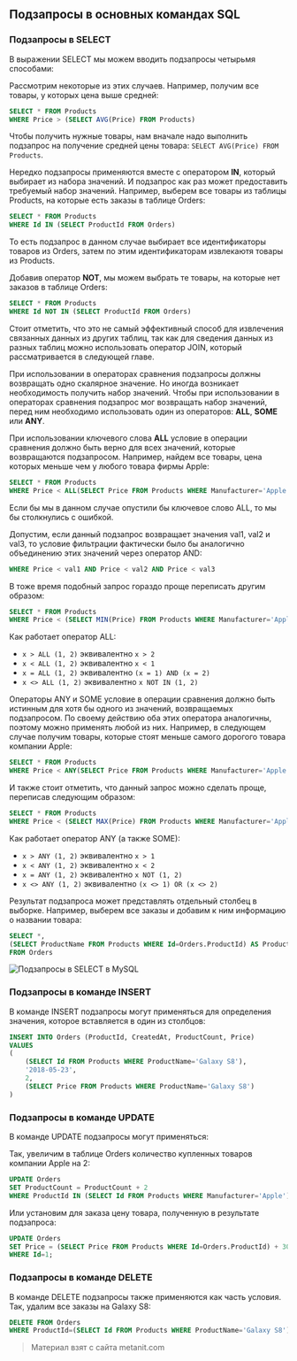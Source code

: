 ## Подзапросы в основных командах SQL

### Подзапросы в SELECT

В выражении SELECT мы можем вводить подзапросы четырьмя способами:

Рассмотрим некоторые из этих случаев. Например, получим все товары, у которых цена выше средней:

```sql
SELECT * FROM Products
WHERE Price > (SELECT AVG(Price) FROM Products)
```

Чтобы получить нужные товары, нам вначале надо выполнить подзапрос на получение средней цены товара: `SELECT AVG(Price) FROM Products`.

Нередко подзапросы применяются вместе с оператором **IN**, который выбирает из набора значений. И подзапрос как раз может предоставить требуемый набор значений. Например, выберем все товары из таблицы Products, на которые есть заказы в таблице Orders:

```sql
SELECT * FROM Products
WHERE Id IN (SELECT ProductId FROM Orders)
```

То есть подзапрос в данном случае выбирает все идентификаторы товаров из Orders, затем по этим идентификаторам извлекаютя товары из Products.

Добавив оператор **NOT**, мы можем выбрать те товары, на которые нет заказов в таблице Orders:

```sql
SELECT * FROM Products
WHERE Id NOT IN (SELECT ProductId FROM Orders)
```

Стоит отметить, что это не самый эффективный способ для извлечения связанных данных из других таблиц, так как для сведения данных из разных таблиц можно использовать оператор JOIN, который рассматривается в следующей главе.

При использовании в операторах сравнения подзапросы должны возвращать одно скалярное значение. Но иногда возникает необходимость получить набор значений. Чтобы при использовании в операторах сравнения подзапрос мог возвращать набор значений, перед ним необходимо использовать один из операторов: **ALL**, **SOME** или **ANY**.

При использовании ключевого слова **ALL** условие в операции сравнения должно быть верно для всех значений, которые возвращаются подзапросом. Например, найдем все товары, цена которых меньше чем у любого товара фирмы Apple:

```sql
SELECT * FROM Products
WHERE Price < ALL(SELECT Price FROM Products WHERE Manufacturer='Apple')
```

Если бы мы в данном случае опустили бы ключевое слово ALL, то мы бы столкнулись с ошибкой.

Допустим, если данный подзапрос возвращает значения vаl1, val2 и val3, то условие фильтрации фактически было бы аналогично объединению этих значений через оператор AND:

```sql
WHERE Price < val1 AND Price < val2 AND Price < val3
```

В тоже время подобный запрос гораздо проще переписать другим образом:

```sql
SELECT * FROM Products
WHERE Price < (SELECT MIN(Price) FROM Products WHERE Manufacturer='Apple')
```

Как работает оператор ALL:
- `x > ALL (1, 2)` эквивалентно `x > 2`
- `x < ALL (1, 2)` эквивалентно `x < 1`
- `x = ALL (1, 2)` эквивалентно `(x = 1) AND (x = 2)`
- `x <> ALL (1, 2)` эквивалентно `x NOT IN (1, 2)`

Операторы ANY и SOME условие в операции сравнения должно быть истинным для хотя бы одного из значений, возвращаемых подзапросом. По своему действию оба этих оператора аналогичны, поэтому можно применять любой из них. Например, в следующем случае получим товары, которые стоят меньше самого дорогого товара компании Apple:

```sql
SELECT * FROM Products
WHERE Price < ANY(SELECT Price FROM Products WHERE Manufacturer='Apple')
```

И также стоит отметить, что данный запрос можно сделать проще, переписав следующим образом:

```sql
SELECT * FROM Products
WHERE Price < (SELECT MAX(Price) FROM Products WHERE Manufacturer='Apple')
```

Как работает оператор ANY (а также SOME):
- `x > ANY (1, 2)` эквивалентно `x > 1`
- `x < ANY (1, 2)` эквивалентно `x < 2`
- `x = ANY (1, 2)` эквивалентно `x NOT (1, 2)`
- `x <> ANY (1, 2)` эквивалентно `(x <> 1) OR (x <> 2)`

Результат подзапроса может представлять отдельный столбец в выборке. Например, выберем все заказы и добавим к ним информацию о названии товара:

```sql
SELECT *, 
(SELECT ProductName FROM Products WHERE Id=Orders.ProductId) AS Product 
FROM Orders
```

![Подзапросы в SELECT в MySQL](https://metanit.com/sql/mysql/pics/6.2.png)

### Подзапросы в команде INSERT

В команде INSERT подзапросы могут применяться для определения значения, которое вставляется в один из столбцов:

```sql
INSERT INTO Orders (ProductId, CreatedAt, ProductCount, Price)
VALUES
( 
    (SELECT Id FROM Products WHERE ProductName='Galaxy S8'),
    '2018-05-23',  
    2, 
    (SELECT Price FROM Products WHERE ProductName='Galaxy S8')
)
```

### Подзапросы в команде UPDATE

В команде UPDATE подзапросы могут применяться:

Так, увеличим в таблице Orders количество купленных товаров компании Apple на 2:

```sql
UPDATE Orders
SET ProductCount = ProductCount + 2
WHERE ProductId IN (SELECT Id FROM Products WHERE Manufacturer='Apple');
```

Или установим для заказа цену товара, полученную в результате подзапроса:

```sql
UPDATE Orders
SET Price = (SELECT Price FROM Products WHERE Id=Orders.ProductId) + 3000
WHERE Id=1;
```

### Подзапросы в команде DELETE

В команде DELETE подзапросы также применяются как часть условия. Так, удалим все заказы на Galaxy S8:

```sql
DELETE FROM Orders
WHERE ProductId=(SELECT Id FROM Products WHERE ProductName='Galaxy S8');
```


> Материал взят с сайта metanit.com